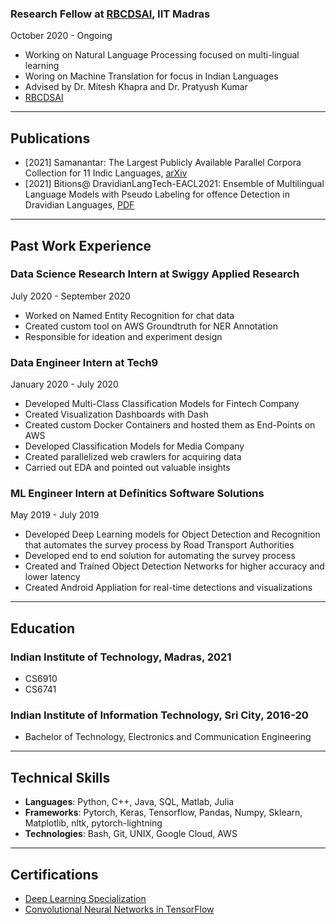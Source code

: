 ### Research Fellow at [RBCDSAI](https://rbcdsai.iitm.ac.in/), IIT Madras
October 2020 - Ongoing
 - Working on Natural Language Processing focused on multi-lingual learning
 - Woring on Machine Translation for focus in Indian Languages
 - Advised by Dr. Mitesh Khapra and Dr. Pratyush Kumar
 - [RBCDSAI](https://rbcdsai.iitm.ac.in/people/sumanth-doddapaneni/)

---

## Publications
  - [2021] Samanantar: The Largest Publicly Available Parallel Corpora Collection for 11 Indic Languages, [arXiv](https://arxiv.org/abs/2104.05596)
  - [2021] Bitions@ DravidianLangTech-EACL2021: Ensemble of Multilingual Language Models with Pseudo Labeling for offence Detection in Dravidian Languages, [PDF](https://www.aclweb.org/anthology/2021.dravidianlangtech-1.42/)

---

## Past Work Experience 

### Data Science Research Intern at Swiggy Applied Research
July 2020 - September 2020
 - Worked on Named Entity Recognition for chat data
 - Created custom tool on AWS Groundtruth for NER Annotation
 - Responsible for ideation and experiment design

### Data Engineer Intern at Tech9
January 2020 - July 2020
- Developed Multi-Class Classification Models for Fintech Company
- Created Visualization Dashboards with Dash
- Created custom Docker Containers and hosted them as End-Points on AWS
- Developed Classification Models for Media Company
- Created parallelized web crawlers for acquiring data
- Carried out EDA and pointed out valuable insights

### ML Engineer Intern at Definitics Software Solutions
May 2019 - July 2019
- Developed Deep Learning models for Object Detection and Recognition that automates the survey process by Road Transport Authorities
- Developed end to end solution for automating the survey process
- Created and Trained Object Detection Networks for higher accuracy and lower latency
- Created Android Appliation for real-time detections and visualizations

---

## Education
### Indian Institute of Technology, Madras, 2021
  - CS6910
  - CS6741
### Indian Institute of Information Technology, Sri City, 2016-20
  - Bachelor of Technology, Electronics and Communication Engineering 


---
## Technical Skills
- **Languages**: Python, C++, Java, SQL, Matlab, Julia
- **Frameworks**: Pytorch, Keras, Tensorflow, Pandas, Numpy, Sklearn, Matplotlib, nltk, pytorch-lightning
- **Technologies**: Bash, Git, UNIX, Google Cloud, AWS
  
---
## Certifications

- [Deep Learning Specialization](https://www.coursera.org/account/accomplishments/specialization/PYEDU9NDWFU9)
- [Convolutional Neural Networks in TensorFlow](https://www.coursera.org/account/accomplishments/verify/GWBUUYMGVQW8)
